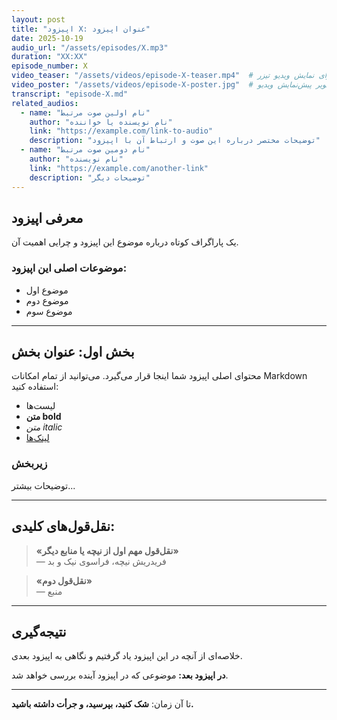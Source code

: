 ```yaml
---
layout: post
title: "اپیزود X: عنوان اپیزود"
date: 2025-10-19
audio_url: "/assets/episodes/X.mp3"
duration: "XX:XX"
episode_number: X
video_teaser: "/assets/videos/episode-X-teaser.mp4"  # اختیاری - برای نمایش ویدیو تیزر
video_poster: "/assets/videos/episode-X-poster.jpg"  # اختیاری - تصویر پیش‌نمایش ویدیو
transcript: "episode-X.md"
related_audios:
  - name: "نام اولین صوت مرتبط"
    author: "نام نویسنده یا خواننده"
    link: "https://example.com/link-to-audio"
    description: "توضیحات مختصر درباره این صوت و ارتباط آن با اپیزود"
  - name: "نام دومین صوت مرتبط"
    author: "نام نویسنده"
    link: "https://example.com/another-link"
    description: "توضیحات دیگر"
---
```


## معرفی اپیزود

یک پاراگراف کوتاه درباره موضوع این اپیزود و چرایی اهمیت آن.

### موضوعات اصلی این اپیزود:

* موضوع اول
* موضوع دوم
* موضوع سوم

---

## بخش اول: عنوان بخش

محتوای اصلی اپیزود شما اینجا قرار می‌گیرد. می‌توانید از تمام امکانات Markdown استفاده کنید:

- لیست‌ها
- **متن bold**
- *متن italic*
- [لینک‌ها](https://example.com)

### زیربخش

توضیحات بیشتر...

---

## نقل‌قول‌های کلیدی:

> **«نقل‌قول مهم اول از نیچه یا منابع دیگر»**  
> — فریدریش نیچه، فراسوی نیک و بد

> **«نقل‌قول دوم»**  
> — منبع

---

## نتیجه‌گیری

خلاصه‌ای از آنچه در این اپیزود یاد گرفتیم و نگاهی به اپیزود بعدی.

**در اپیزود بعد:** موضوعی که در اپیزود آینده بررسی خواهد شد.

---

تا آن زمان: **شک کنید، بپرسید، و جرأت داشته باشید.**
